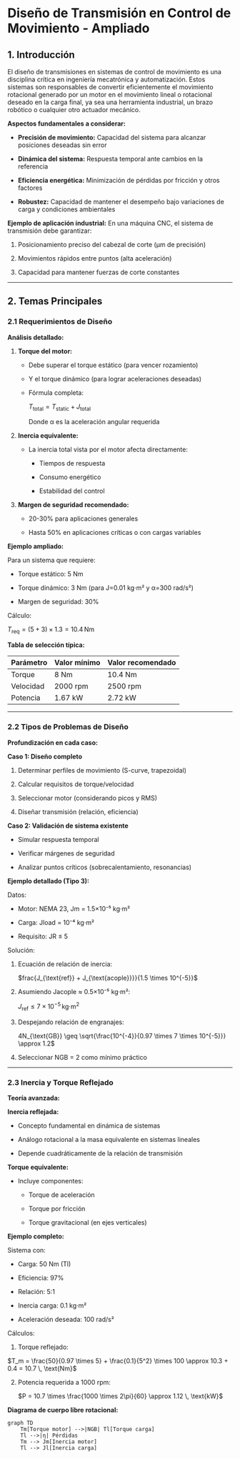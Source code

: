 # Diseño de Transmisión en Control de Movimiento - Ampliado

## 1. Introducción  

El diseño de transmisiones en sistemas de control de movimiento es una disciplina crítica en ingeniería mecatrónica y automatización. Estos sistemas son responsables de convertir eficientemente el movimiento rotacional generado por un motor en el movimiento lineal o rotacional deseado en la carga final, ya sea una herramienta industrial, un brazo robótico o cualquier otro actuador mecánico.

**Aspectos fundamentales a considerar:**

- **Precisión de movimiento:** Capacidad del sistema para alcanzar posiciones deseadas sin error

- **Dinámica del sistema:** Respuesta temporal ante cambios en la referencia

- **Eficiencia energética:** Minimización de pérdidas por fricción y otros factores

- **Robustez:** Capacidad de mantener el desempeño bajo variaciones de carga y condiciones ambientales

**Ejemplo de aplicación industrial:**
En una máquina CNC, el sistema de transmisión debe garantizar:

1. Posicionamiento preciso del cabezal de corte (μm de precisión)

3. Movimientos rápidos entre puntos (alta aceleración)

5. Capacidad para mantener fuerzas de corte constantes

---

## 2. Temas Principales  

### 2.1 Requerimientos de Diseño 

**Análisis detallado:**

1. **Torque del motor:**

   - Debe superar el torque estático (para vencer rozamiento)
  
   - Y el torque dinámico (para lograr aceleraciones deseadas)
  
   - Fórmula completa:
  
     $T_{\text{total}} = T_{\text{static}} + J_{\text{total}}$
     
     Donde α es la aceleración angular requerida

3. **Inercia equivalente:**
   - La inercia total vista por el motor afecta directamente:
  
     - Tiempos de respuesta

     - Consumo energético

     - Estabilidad del control

4. **Margen de seguridad recomendado:**

   - 20-30% para aplicaciones generales
  
   - Hasta 50% en aplicaciones críticas o con cargas variables

**Ejemplo ampliado:**

Para un sistema que requiere:

- Torque estático: 5 Nm

- Torque dinámico: 3 Nm (para J=0.01 kg·m² y α=300 rad/s²)

- Margen de seguridad: 30%

Cálculo:

$T_{\text{req}} = (5 + 3) \times 1.3 = 10.4 \, \text{Nm}$

**Tabla de selección típica:**

| Parámetro | Valor mínimo | Valor recomendado |
|-----------|--------------|-------------------|
| Torque    | 8 Nm         | 10.4 Nm           |
| Velocidad | 2000 rpm     | 2500 rpm          |
| Potencia  | 1.67 kW      | 2.72 kW           |

---

### 2.2 Tipos de Problemas de Diseño  

**Profundización en cada caso:**

**Caso 1: Diseño completo**

1. Determinar perfiles de movimiento (S-curve, trapezoidal)
  
3. Calcular requisitos de torque/velocidad

5. Seleccionar motor (considerando picos y RMS)

7. Diseñar transmisión (relación, eficiencia)

**Caso 2: Validación de sistema existente**
- Simular respuesta temporal

- Verificar márgenes de seguridad

- Analizar puntos críticos (sobrecalentamiento, resonancias)

**Ejemplo detallado (Tipo 3):**

Datos:

- Motor: NEMA 23, Jm = 1.5×10⁻⁵ kg·m²

- Carga: Jload = 10⁻⁴ kg·m²

- Requisito: JR ≤ 5

Solución:
1. Ecuación de relación de inercia:

   $frac{J_{\text{ref}} + J_{\text{acople}}}}{1.5 \times 10^{-5}}$
    
3. Asumiendo Jacople ≈ 0.5×10⁻⁵ kg·m²:

   $J_{\text{ref}} \leq 7 \times 10^{-5} \, \text{kg·m}^2$
   
5. Despejando relación de engranajes:

   4N_{\text{GB}} \geq \sqrt{\frac{10^{-4}}{0.97 \times 7 \times 10^{-5}}} \approx 1.2$
   
7. Seleccionar NGB = 2 como mínimo práctico

---

### 2.3 Inercia y Torque Reflejado  
**Teoría avanzada:**

**Inercia reflejada:**

- Concepto fundamental en dinámica de sistemas

- Análogo rotacional a la masa equivalente en sistemas lineales

- Depende cuadráticamente de la relación de transmisión

**Torque equivalente:**

- Incluye componentes:

  - Torque de aceleración
 
  - Torque por fricción
 

  - Torque gravitacional (en ejes verticales)

**Ejemplo completo:**

Sistema con:

- Carga: 50 Nm (Tl)

- Eficiencia: 97%

- Relación: 5:1

- Inercia carga: 0.1 kg·m² 

- Aceleración deseada: 100 rad/s²

Cálculos:

1. Torque reflejado:

$T_m = \frac{50}{0.97 \times 5} + \frac{0.1}{5^2} \times 100 \approx 10.3 + 0.4 = 10.7 \, \text{Nm}$

2. Potencia requerida a 1000 rpm:

   $P = 10.7 \times \frac{1000 \times 2\pi}{60} \approx 1.12 \, \text{kW}$

**Diagrama de cuerpo libre rotacional:**

```mermaid
graph TD
    Tm[Torque motor] -->|NGB| Tl[Torque carga]
    Tl -->|η| Pérdidas
    Tm --> Jm[Inercia motor]
    Tl --> Jl[Inercia carga]
